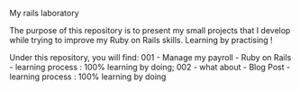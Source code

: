 My rails laboratory

The purpose of this repository is to present my small projects that I develop while trying to improve my Ruby on Rails skills. Learning by practising !

Under this repository, you will find: 001 - Manage my payroll - Ruby on Rails - learning process : 100% learning by doing; 002 - what about - Blog Post - learning process : 100% learning by doing

